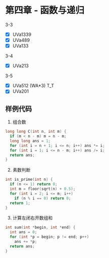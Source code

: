 # 第四章 - 函数与递归

3-3
- [x] UVa1339
- [x] UVa489
- [x] UVa133

3-4
- [x] UVa213 

3-5
- [x] UVa512 (WA*3) T_T
- [x] UVa201

## 样例代码

1. 组合数
```c
long long C(int n, int m) {
  if (m < n - m) m = n - m;
  long long ans = 1;
  for (int i = n + 1; i <= n; i++) ans *= i;
  for (int i = 1; i <= n - m; i++) ans /= i;
  return ans;
}
```

2. 素数判断
```c
int is_prime(int n) {
  if (n <= 1) return 0;
  int m = floor(sqrt(n) + 0.5);
  for (int i = 2; i <= m; i++)
    if (n % i == 0) return 0;
  return 1;
}
```

3. 计算左闭右开数组和
```c
int sum(int *begin, int *end) {
  int ans = 0;
  for (int *p = begin; p != end; p++)
    ans += *p;
  return ans;
}
```
